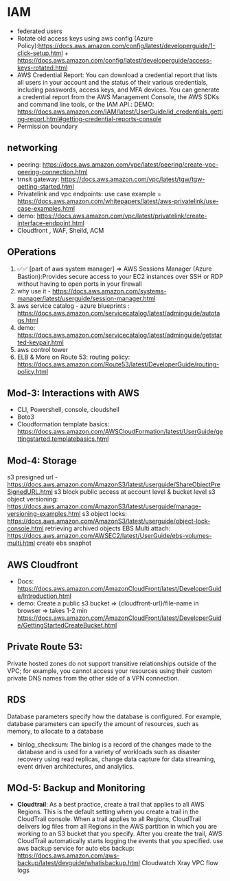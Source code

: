 # IAM 
- federated users
- Rotate old access keys using aws config (Azure Policy):https://docs.aws.amazon.com/config/latest/developerguide/1-click-setup.html + https://docs.aws.amazon.com/config/latest/developerguide/access-keys-rotated.html
- AWS Credential Report: You can download a credential report that lists all users in your account and the status of their various credentials, including passwords, access keys, and MFA devices. You can generate a credential report from the AWS Management Console, the AWS SDKs and command line tools, or the IAM API.: DEMO: https://docs.aws.amazon.com/IAM/latest/UserGuide/id_credentials_getting-report.html#getting-credential-reports-console
- Permission boundary
## networking 
- peering: https://docs.aws.amazon.com/vpc/latest/peering/create-vpc-peering-connection.html
- trnsit gateway: https://docs.aws.amazon.com/vpc/latest/tgw/tgw-getting-started.html
- Privatelink and vpc endpoints: use case example = https://docs.aws.amazon.com/whitepapers/latest/aws-privatelink/use-case-examples.html
- demo: https://docs.aws.amazon.com/vpc/latest/privatelink/create-interface-endpoint.html
- Cloudfront , WAF, Sheild, ACM
## OPerations 
1. ✅✅ [part of aws system manager] => AWS Sessions Manager (Azure Bastion):Provides secure access to your EC2 instances over SSH or RDP without having to open ports in your firewall
2. why use it - https://docs.aws.amazon.com/systems-manager/latest/userguide/session-manager.html
3. aws service catalog - azure blueprints : https://docs.aws.amazon.com/servicecatalog/latest/adminguide/autotags.html
4. demo: https://docs.aws.amazon.com/servicecatalog/latest/adminguide/getstarted-keypair.html
5. aws control tower
6. ELB & More on Route 53:
routing policy: https://docs.aws.amazon.com/Route53/latest/DeveloperGuide/routing-policy.html

## Mod-3: Interactions with AWS
- CLI, Powershell, console, cloudshell
- Boto3
- Cloudformation template basics: https://docs.aws.amazon.com/AWSCloudFormation/latest/UserGuide/gettingstarted.templatebasics.html

## Mod-4: Storage 
s3 presigned url - https://docs.aws.amazon.com/AmazonS3/latest/userguide/ShareObjectPreSignedURL.html
s3 block public access at account level & bucket level
s3 object versioning: https://docs.aws.amazon.com/AmazonS3/latest/userguide/manage-versioning-examples.html
s3 object locks: https://docs.aws.amazon.com/AmazonS3/latest/userguide/object-lock-console.html
retrieving archived objects
EBS Multi attach: https://docs.aws.amazon.com/AWSEC2/latest/UserGuide/ebs-volumes-multi.html
create ebs snaphot

## AWS Cloudfront
- Docs: https://docs.aws.amazon.com/AmazonCloudFront/latest/DeveloperGuide/Introduction.html
- demo: Create a public s3 bucket => {cloudfront-url}/file-name in browser => takes 1-2 min https://docs.aws.amazon.com/AmazonCloudFront/latest/DeveloperGuide/GettingStartedCreateBucket.html

## Private Route 53:
Private hosted zones do not support transitive relationships outside of the VPC; for example, you cannot access your resources using their custom private DNS names from the other side of a VPN connection.

## RDS 
Database parameters specify how the database is configured. For example, database parameters can specify the amount of resources, such as memory, to allocate to a database
- binlog_checksum: The binlog is a record of the changes made to the database and is used for a variety of workloads such as disaster recovery using read replicas, change data capture for data streaming, event driven architectures, and analytics.
## MOd-5: Backup and Monitoring
- **Cloudtrail**: As a best practice, create a trail that applies to all AWS Regions. This is the default setting when you create a trail in the CloudTrail console. When a trail applies to all Regions, CloudTrail delivers log files from all Regions in the AWS partition in which you are working to an S3 bucket that you specify. After you create the trail, AWS CloudTrail automatically starts logging the events that you specified.
use aws backup service for auto ebs backup: https://docs.aws.amazon.com/aws-backup/latest/devguide/whatisbackup.html
Cloudwatch
Xray
VPC flow logs
